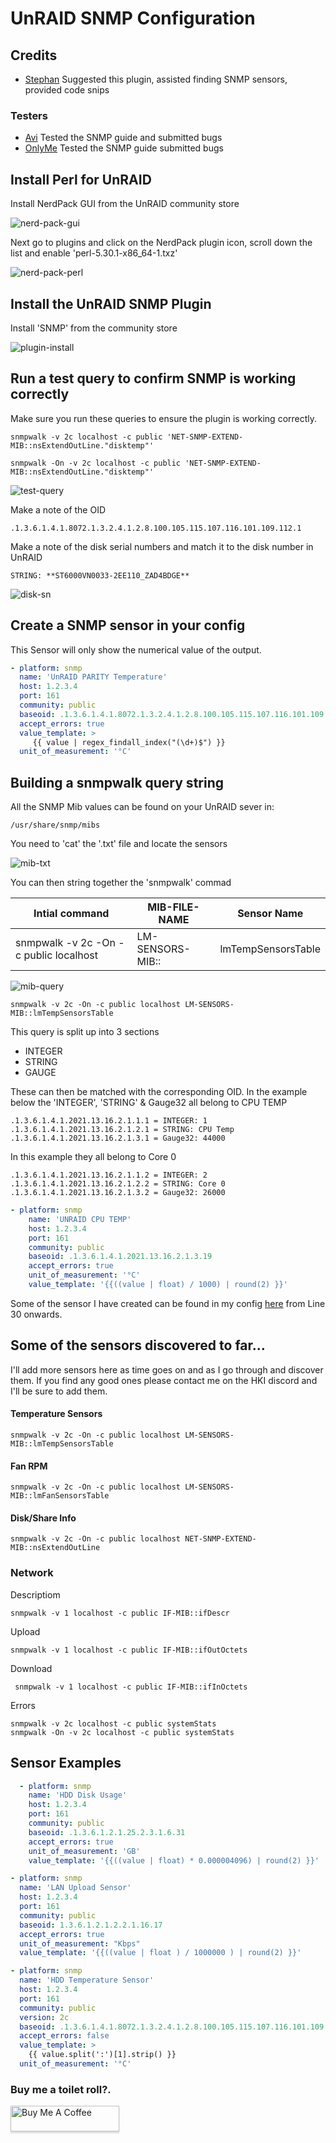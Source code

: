 # UnRAID SNMP Configuration
 
## Credits
 - [Stephan](https://github.com/Stephan296) Suggested this plugin, assisted finding SNMP sensors, provided code snips

### Testers  
 - [Avi](https://github.com/abeksis/My-HomeAssistant-Config) Tested the SNMP guide and submitted bugs
 - [OnlyMe](https://github.com/Holewijn/home-assistant-config) Tested the SNMP guide submitted bugs

## Install Perl for UnRAID

Install NerdPack GUI from the UnRAID community store

![nerd-pack-gui](https://github.com/noodlemctwoodle/homeassistant/blob/master/www/images/github/unraid-snmp/nerdpack-gui.png)

Next go to plugins and click on the NerdPack plugin icon, scroll down the list and enable 'perl-5.30.1-x86_64-1.txz'

![nerd-pack-perl](https://github.com/noodlemctwoodle/homeassistant/blob/master/www/images/github/unraid-snmp/enable-perl.png)

## Install the UnRAID SNMP Plugin

Install 'SNMP' from the community store

![plugin-install](https://github.com/noodlemctwoodle/homeassistant/blob/master/www/images/github/unraid-snmp/install-plugin.png)

## Run a test query to confirm SNMP is working correctly

Make sure you run these queries to ensure the plugin is working correctly.

    snmpwalk -v 2c localhost -c public 'NET-SNMP-EXTEND-MIB::nsExtendOutLine."disktemp"'

    snmpwalk -On -v 2c localhost -c public 'NET-SNMP-EXTEND-MIB::nsExtendOutLine."disktemp"'

![test-query](https://github.com/noodlemctwoodle/homeassistant/blob/master/www/images/github/unraid-snmp/test-query.png)

Make a note of the OID 

    .1.3.6.1.4.1.8072.1.3.2.4.1.2.8.100.105.115.107.116.101.109.112.1

Make a note of the disk serial numbers and match it to the disk number in UnRAID 

    STRING: **ST6000VN0033-2EE110_ZAD4BDGE**

![disk-sn](https://github.com/noodlemctwoodle/homeassistant/blob/master/www/images/github/unraid-snmp/disk-sn.png)

## Create a SNMP sensor in your config

This Sensor will only show the numerical value of the output. 

```yaml
- platform: snmp
  name: 'UnRAID PARITY Temperature'
  host: 1.2.3.4
  port: 161
  community: public
  baseoid: .1.3.6.1.4.1.8072.1.3.2.4.1.2.8.100.105.115.107.116.101.109.112.1
  accept_errors: true
  value_template: >
     {{ value | regex_findall_index("(\d+)$") }}
  unit_of_measurement: '°C'
```

## Building a snmpwalk query string

All the SNMP Mib values can be found on your UnRAID sever in: 

    /usr/share/snmp/mibs

You need to 'cat' the '.txt' file and locate the sensors

![mib-txt](https://github.com/noodlemctwoodle/homeassistant/blob/master/www/images/github/unraid-snmp/mib-file.png)

You can then string together the 'snmpwalk' commad

|Intial command|MIB-FILE-NAME|Sensor Name|
|---|---|---|
|snmpwalk -v 2c -On -c public localhost | LM-SENSORS-MIB::|lmTempSensorsTable|

![mib-query](https://github.com/noodlemctwoodle/homeassistant/blob/master/www/images/github/unraid-snmp/sensor-query.png)

    snmpwalk -v 2c -On -c public localhost LM-SENSORS-MIB::lmTempSensorsTable

This query is split up into 3 sections
 - INTEGER
 - STRING
 - GAUGE

These can then be matched with the corresponding OID. In the example below the 'INTEGER', 'STRING' & Gauge32 all belong to CPU TEMP

    .1.3.6.1.4.1.2021.13.16.2.1.1.1 = INTEGER: 1
    .1.3.6.1.4.1.2021.13.16.2.1.2.1 = STRING: CPU Temp
    .1.3.6.1.4.1.2021.13.16.2.1.3.1 = Gauge32: 44000


In this example they all belong to Core 0

    .1.3.6.1.4.1.2021.13.16.2.1.1.2 = INTEGER: 2
    .1.3.6.1.4.1.2021.13.16.2.1.2.2 = STRING: Core 0
    .1.3.6.1.4.1.2021.13.16.2.1.3.2 = Gauge32: 26000


```yaml
- platform: snmp
    name: 'UNRAID CPU TEMP'
    host: 1.2.3.4
    port: 161
    community: public
    baseoid: .1.3.6.1.4.1.2021.13.16.2.1.3.19
    accept_errors: true
    unit_of_measurement: '°C'
    value_template: '{{((value | float) / 1000) | round(2) }}'
```

Some of the sensor I have created can be found in my config [here](https://github.com/noodlemctwoodle/homeassistant/blob/unraid-view-1.2-dev/configuration/sensors/monitoring/unraid/unraid.yaml) from Line 30 onwards.

## Some of the sensors discovered to far...

I'll add more sensors here as time goes on and as I go through and discover them. If you find any good ones please contact me on the HKI discord and I'll be sure to add them. 

#### Temperature Sensors
```
snmpwalk -v 2c -On -c public localhost LM-SENSORS-MIB::lmTempSensorsTable
```

#### Fan RPM
```
snmpwalk -v 2c -On -c public localhost LM-SENSORS-MIB::lmFanSensorsTable
```

#### Disk/Share Info
```
snmpwalk -v 2c -On -c public localhost NET-SNMP-EXTEND-MIB::nsExtendOutLine
```
### Network 

Descriptiom

```
snmpwalk -v 1 localhost -c public IF-MIB::ifDescr
```

Upload

```
snmpwalk -v 1 localhost -c public IF-MIB::ifOutOctets
```

Download

```
 snmpwalk -v 1 localhost -c public IF-MIB::ifInOctets
```

Errors

```
snmpwalk -v 2c localhost -c public systemStats
snmpwalk -On -v 2c localhost -c public systemStats
```

## Sensor Examples

```yaml
  - platform: snmp
    name: 'HDD Disk Usage'
    host: 1.2.3.4
    port: 161
    community: public
    baseoid: .1.3.6.1.2.1.25.2.3.1.6.31
    accept_errors: true
    unit_of_measurement: 'GB'
    value_template: '{{((value | float) * 0.000004096) | round(2) }}'
```

```yaml
- platform: snmp
  name: 'LAN Upload Sensor'
  host: 1.2.3.4
  port: 161
  community: public
  baseoid: 1.3.6.1.2.1.2.2.1.16.17
  accept_errors: true
  unit_of_measurement: "Kbps"
  value_template: '{{((value | float ) / 1000000 ) | round(2) }}'
```

```yaml
- platform: snmp
  name: 'HDD Temperature Sensor'  
  host: 1.2.3.4
  port: 161
  community: public
  version: 2c
  baseoid: .1.3.6.1.4.1.8072.1.3.2.4.1.2.8.100.105.115.107.116.101.109.112.1
  accept_errors: false
  value_template: >
    {{ value.split(':')[1].strip() }}
  unit_of_measurement: '°C'
```

### Buy me a toilet roll?. 

<a href="https://www.buymeacoffee.com/noodlemctwoodle" target="_blank"><img src="https://www.buymeacoffee.com/assets/img/custom_images/orange_img.png" alt="Buy Me A Coffee" style="height: 41px !important;width: 174px !important;box-shadow: 0px 3px 2px 0px rgba(190, 190, 190, 0.5) !important;-webkit-box-shadow: 0px 3px 2px 0px rgba(190, 190, 190, 0.5) !important;" ></a>